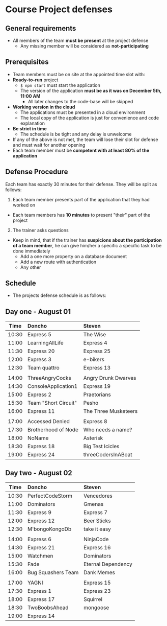 # Course Project defenses

##  General requirements

- All members of the team **must be present** at the project defense
  - Any missing member will be considered as **not-participating**

##  Prerequisites

-  Team members must be on site at the appointed time slot with:
  - **Ready-to-run** project
    - `$ npm start` must start the application
    - The version of the application **must be as it was on December 5th, 11:00 AM**
      - All later changes to the code-base will be skipped
  - **Working version in the cloud**
    - The applications must be presented in a cloud environment
    - The local copy of the application is just for convenience and code explanation
  - **Be strict in time**
    - The schedule is be tight and any delay is unwelcome
  - If any of the above is not met, the team will lose their slot for defense and must wait for another opening
  - Each team member must be **competent with at least 80% of the application**

##  Defense Procedure

Each team has exactly 30 minutes for their defense. They will be split as follows:

1.  Each team member presents part of the application that they had worked on
  - Each team members has **10 minutes** to present "their" part of the project
2.  The trainer asks questions

- Keep in mind, that if the trainer has **suspicions about the participation of a team member**, he can give him/her a specific a specific task to be done immediately
  - Add a one more property on a database document
  - Add a new route with authentication
  - Any other

##  Schedule

- The projects defense schedule is as follows:

## Day one - August 01

| Time  | Doncho             | Steven            |
| ------|:-------------------|:------------------|
| 10:30 |Express 5           |The Wise           |
| 11:00 |LearningAllLife     |Express 4          |
| 11:30 |Express 20          |Express 25         |
| 12:00 |Express 3           |e-bikers           |
| 12:30 |Team quattro        |Express 13         |
||||
| 14:00 |ThreeAngryCocks     |Angry Drunk Dwarves|
| 14:30 |ConsoleApplication1 |Express 19         |
| 15:00 |Express 2          |Praetorians        |
| 15:30 |Team "Short Circuit"|Pesho              |
| 16:00 |Express 11          |The Three Musketeers|
||||
| 17:00 |Accessed Denied  |Express 8  |
| 17:30 |Brotherhood of Node  |Who needs a name?  |
| 18:00 |NoName  |Asterisk  |
| 18:30 |Express 18  |Big Test Icicles  |
| 19:00 |Express 24  |threeCodersInABoat  |

## Day two - August 02

| Time  | Doncho          | Steven        |
| ------|:----------------|:--------------|
| 10:30 |PerfectCodeStorm |Vencedores  |
| 11:00 |Dominators       |Gmenas  |
| 11:30 |Express 9        |Express 7  |
| 12:00 |Express 12       |Beer Sticks  |
| 12:30 |M'bongoKongoDb   |take it easy  |
||||
| 14:00 |Express 6        |NinjaCode  |
| 14:30 |Express 21       |Express 16  |
| 15:00 |Watchmen         |Dominators  |
| 15:30 |Fade             |Eternal Dependency  |
| 16:00 |Bug Squashers Team  |Dank Memes  |
||||
| 17:00 |YAGNI            |Express 15  |
| 17:30 |Express 1        |Express 23  |
| 18:00 |Express 17       |Squirrel  |
| 18:30 |TwoBoobsAhead    |mongoose  |
| 19:00 |Express 14       |  |
